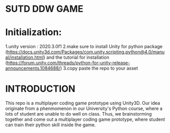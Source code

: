 # SUTD DDW GAME
# Initialization:
  1.unity version : 2020.3.0f1
  2.make sure to install Unity for python package (<https://docs.unity3d.com/Packages/com.unity.scripting.python@4.0/manual/installation.html>) and the tutorial for installation (<https://forum.unity.com/threads/python-for-unity-release-announcements.1084688/>)
  3.copy paste the repo to your asset 

# INTRODUCTION
  This repo is a multiplayer coding game prototype using Unity3D. Our idea originate from a phenmomenon in our University's Python course, where a lots of student are unable to do well on class. Thus, we brainstorming together and come out a multiplayer coding game prototype, where student can train their python skill inside the game.

